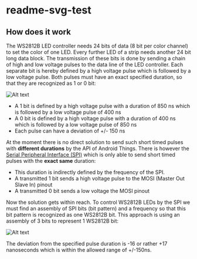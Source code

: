 # readme-svg-test
How does it work
---------------------
The WS2812B LED controller needs 24 bits of data (8 bit per color channel) to set the color of one LED. Every further LED of a strip needs another 24 bit long data block. The transmission of these bits is done by sending a chain of high and low voltage pulses to the data line of the LED controller. 
Each separate bit is hereby defined by a high voltage pulse which is followed by a low voltage pulse. Both pulses must have an exact specified duration, so that they are recognized as 1 or 0 bit: 

![Alt text](https://rawgit.com/Ic-ks/readme-svg-test/master/ws2812b-timings.svg "WS2812B Timings")
* A 1 bit is defined by a high voltage pulse with a duration of 850 ns which is followed by a low voltage pulse of 400 ns
* A 0 bit is defined by a high voltage pulse with a duration of 400 ns which is followed by a low voltage pulse of 850 ns
* Each pulse can have a deviation of +/- 150 ns 

At the moment there is no direct solution to send such short timed pulses with **different durations** by the API of Android Things. There is however the [Serial Peripheral Interface (SPI)](https://developer.android.com/things/sdk/pio/spi.html) which is only able to send short timed pulses with the **exact same** duration: 
* This duration is indirectly defined by the frequency of the SPI. 
* A transmitted 1 bit sends a high voltage pulse to the MOSI (Master Out Slave In) pinout 
* A transmitted 0 bit sends a low voltage the MOSI pinout

Now the solution gets within reach. To control WS2812B LEDs by the SPI we must find an assembly of SPI bits (bit pattern) and a frequency so that this bit pattern is recognized as one WS2812B bit.
This approach is using an assembly of 3 bits to represent 1 WS2812B bit:

![Alt text](https://rawgit.com/Ic-ks/readme-svg-test/master/ws2812b-bit-pattern.svg "WS2812B Bit Pattern")

The deviation from the specified pulse duration is -16 or rather +17 nanoseconds which is within the allowed range of +/-150ns. 
